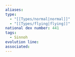 ```yaml
---
aliases: 
type:
  - "[[Types/normal|normal]]"
  - "[[Types/flying|flying]]"
national dex number: 441
tags:
  - Sinnoh
evolution line: 
associated:
---
```

